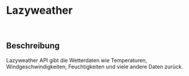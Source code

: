 # Lazyweather

<br>

## Beschreibung

Lazyweather API gibt die Wetterdaten wie Temperaturen, Windgeschwindigkeiten, Feuchtigkeiten und viele andere Daten zurück.   